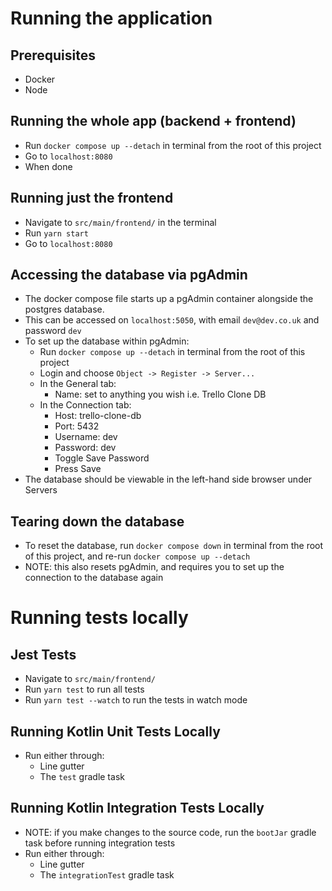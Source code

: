 # Running the application

## Prerequisites
- Docker
- Node

## Running the whole app (backend + frontend)
- Run `docker compose up --detach` in terminal from the root of this project
- Go to `localhost:8080`
- When done

## Running just the frontend
- Navigate to `src/main/frontend/` in the terminal
- Run `yarn start`
- Go to `localhost:8080`

## Accessing the database via pgAdmin
- The docker compose file starts up a pgAdmin container alongside the postgres database.
- This can be accessed on `localhost:5050`, with email `dev@dev.co.uk` and password `dev`
- To set up the database within pgAdmin:
  - Run `docker compose up --detach` in terminal from the root of this project
  - Login and choose `Object -> Register -> Server...` 
  - In the General tab:
    - Name: set to anything you wish i.e. Trello Clone DB
  - In the Connection tab:
    - Host: trello-clone-db
    - Port: 5432
    - Username: dev
    - Password: dev
    - Toggle Save Password
    - Press Save
- The database should be viewable in the left-hand side browser under Servers

## Tearing down the database
- To reset the database, run `docker compose down` in terminal from the root of this project, and re-run `docker compose up --detach`
- NOTE: this also resets pgAdmin, and requires you to set up the connection to the database again

# Running tests locally

## Jest Tests
- Navigate to `src/main/frontend/`
- Run `yarn test` to run all tests
- Run `yarn test --watch` to run the tests in watch mode

## Running Kotlin Unit Tests Locally
- Run either through:
  - Line gutter
  - The `test` gradle task

## Running Kotlin Integration Tests Locally
- NOTE: if you make changes to the source code, run the `bootJar` gradle task before running integration tests
- Run either through:
  - Line gutter
  - The `integrationTest` gradle task